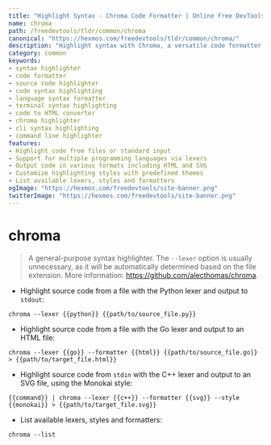 ```yaml
---
title: "Highlight Syntax - Chroma Code Formatter | Online Free DevTools by Hexmos"
name: chroma
path: /freedevtools/tldr/common/chroma
canonical: "https://hexmos.com/freedevtools/tldr/common/chroma/"
description: "Highlight syntax with Chroma, a versatile code formatter for various programming languages. Effortlessly format code snippets for web or documentation. Free online tool, no registration required."
category: common
keywords:
- syntax highlighter
- code formatter
- source code highlighter
- code syntax highlighting
- language syntax formatter
- terminal syntax highlighting
- code to HTML converter
- chroma highlighter
- cli syntax highlighting
- command line highlighter
features:
- Highlight code from files or standard input
- Support for multiple programming languages via lexers
- Output code in various formats including HTML and SVG
- Customize highlighting styles with predefined themes
- List available lexers, styles and formatters
ogImage: "https://hexmos.com/freedevtools/site-banner.png"
twitterImage: "https://hexmos.com/freedevtools/site-banner.png"
---
```


# chroma

> A general-purpose syntax highlighter.
> The `--lexer` option is usually unnecessary, as it will be automatically determined based on the file extension.
> More information: <https://github.com/alecthomas/chroma>.

- Highlight source code from a file with the Python lexer and output to `stdout`:

`chroma --lexer {{python}} {{path/to/source_file.py}}`

- Highlight source code from a file with the Go lexer and output to an HTML file:

`chroma --lexer {{go}} --formatter {{html}} {{path/to/source_file.go}} > {{path/to/target_file.html}}`

- Highlight source code from `stdin` with the C++ lexer and output to an SVG file, using the Monokai style:

`{{command}} | chroma --lexer {{c++}} --formatter {{svg}} --style {{monokai}} > {{path/to/target_file.svg}}`

- List available lexers, styles and formatters:

`chroma --list`
